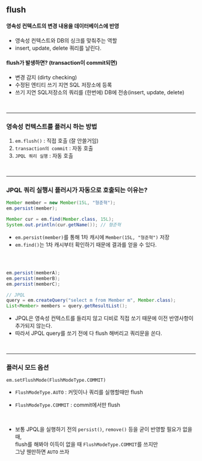 ## flush
#### 영속성 컨텍스트의 변경 내용을 데이터베이스에 반영
- 영속성 컨텍스트와 DB의 싱크를 맞춰주는 역할
- insert, update, delete 쿼리를 날린다.


#### flush가 발생하면? (transaction이 commit되면)
- 변경 감지 (dirty checking)
- 수정된 엔티티 쓰기 지연 SQL 저장소에 등록
- 쓰기 지연 SQL저장소의 쿼리를 (한번에) DB에 전송(insert, update, delete)

<br>

---

### 영속성 컨텍스트를 플러시 하는 방법

1. `em.flush()` : 직접 호출 (잘 안쓸거임)
2. `transaction의 commit` : 자동 호출
3. `JPQL 쿼리 실행` : 자동 호출

<br>

--- 
 
### JPQL 쿼리 실행시 플러시가 자동으로 호출되는 이유는?

```java
Member member = new Member(15L, "형준혁");
em.persist(member); 

Member cur = em.find(Member.class, 15L);
System.out.println(cur.getName()); // 형준혁
```
- `em.persist(member)`를 통해 1차 캐시에 `Member(15L, "형준혁")` 저장
- `em.find()`는 1차 캐시부터 확인하기 때문에 결과를 얻을 수 있다.

<br>


```java

em.persist(memberA);
em.persist(memberB);
em.persist(memberC);

// JPQL
query = em.createQuery("select m from Member m", Member.class);
List<Member> members = query.getResultList();
```

- JPQL은 영속성 컨텍스트를 들리지 않고 디비로 직접 쏘기 때문에 이전 반영사항이 추가되지 않는다.
- 따라서 JPQL query를 쏘기 전에 다 flush 해버리고 쿼리문을 쏜다.

<br>

---
### 플러시 모드 옵션
`em.setFlushMode(FlushModeType.COMMIT)`

- `FlushModeType.AUTO` : 커밋이나 쿼리를 실행할때만 flush

- `FlushModeType.COMMIT` : commit에서만 flush

<br>

- 보통 JPQL을 실행하기 전의 `persist()`, `remove()` 등을 굳이 반영할 필요가 없을 때, <br> flush를 해봐야 이득이 없을 때 `FlushModeType.COMMIT`를 쓰지만 <br> 그냥 웬만하면 `AUTO` 쓰자
